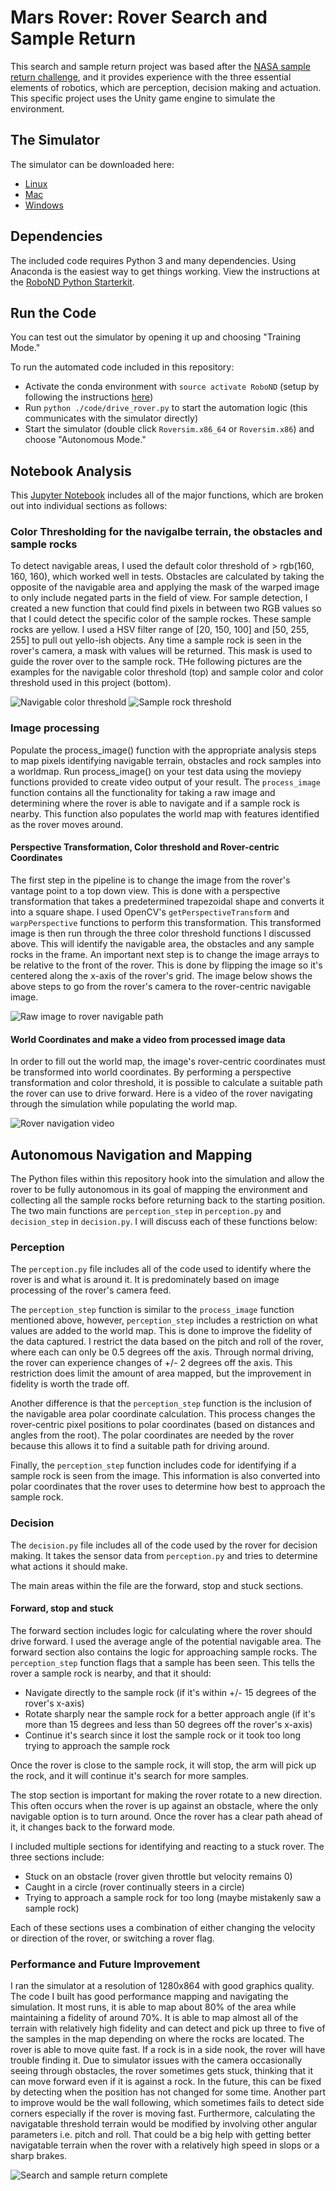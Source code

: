 

# Mars Rover: Rover Search and Sample Return 

This search and sample return project was based after the [NASA sample return challenge](https://www.nasa.gov/directorates/spacetech/centennial_challenges/sample_return_robot/index.html), and it provides experience with the three essential elements of robotics, which are perception, decision making and actuation. This specific project uses the Unity game engine to simulate the environment.

## The Simulator
The simulator can be downloaded here:
* [Linux](https://s3-us-west-1.amazonaws.com/udacity-robotics/Rover+Unity+Sims/Linux_Roversim.zip)
* [Mac](https://s3-us-west-1.amazonaws.com/udacity-robotics/Rover+Unity+Sims/Mac_Roversim.zip)
* [Windows](https://s3-us-west-1.amazonaws.com/udacity-robotics/Rover+Unity+Sims/Windows_Roversim.zip)

## Dependencies
The included code requires Python 3 and many dependencies. Using Anaconda is the easiest way to get things working. View the instructions at the [RoboND Python Starterkit](https://github.com/ryan-keenan/RoboND-Python-Starterkit/blob/master/doc/configure_via_anaconda.md).

## Run the Code
You can test out the simulator by opening it up and choosing "Training Mode."

To run the automated code included in this repository:
* Activate the conda environment with `source activate RoboND` (setup by following the instructions [here](https://github.com/ryan-keenan/RoboND-Python-Starterkit/blob/master/doc/configure_via_anaconda.md))
* Run `python ./code/drive_rover.py` to start the automation logic (this communicates with the simulator directly)
* Start the simulator (double click `Roversim.x86_64` or `Roversim.x86`) and choose "Autonomous Mode."

## Notebook Analysis
This [Jupyter Notebook](./code/Rover_Project_Test_Notebook.ipynb) includes all of the major functions, which are broken out into individual sections as follows:

### Color Thresholding for the navigalbe terrain, the obstacles and sample rocks
To detect navigable areas, I used the default color threshold of > rgb(160, 160, 160), which worked well in tests. Obstacles are calculated by taking the opposite of the navigable area and applying the mask of the warped image to only include negated parts in the field of view.
For sample detection, I created a new function that could find pixels in between two RGB values so that I could detect the specific color of the sample rockes. These sample rocks are yellow. I used a HSV filter range of [20, 150, 100] and [50, 255, 255] to pull out yello-ish objects. Any time a sample rock is seen in the rover's camera, a mask with values will be returned. This mask is used to guide the rover over to the sample rock. THe following pictures are the examples for the navigable color threshold (top) and sample color and color threshold used in this project (bottom).

![Navigable color threshold](misc/nav_threshed.jpg) 
![Sample rock threshold](misc/rok_threshed.jpg)


### Image processing
Populate the process_image() function with the appropriate analysis steps to map pixels identifying navigable terrain, obstacles and rock samples into a worldmap. Run process_image() on your test data using the moviepy functions provided to create video output of your result.
The `process_image` function contains all the functionality for taking a raw image and determining where the rover is able to navigate and if a sample rock is nearby. This function also populates the world map with features identified as the rover moves around.

#### Perspective Transformation, Color threshold and Rover-centric Coordinates
The first step in the pipeline is to change the image from the rover's vantage point to a top down view. This is done with a perspective transformation that takes a predetermined trapezoidal shape and converts it into a square shape. I used OpenCV's `getPerspectiveTransform` and `warpPerspective` functions to perform this transformation.
This transformed image is then run through the three color threshold functions I discussed above. This will identify the navigable area, the obstacles and any sample rocks in the frame.
An important next step is to change the image arrays to be relative to the front of the rover. This is done by flipping the image so it's centered along the x-axis of the rover's grid.
The image below shows the above steps to go from the rover's camera to the rover-centric navigable image.

![Raw image to rover navigable path](misc/analys.jpg)

#### World Coordinates and make a video from processed image data
In order to fill out the world map, the image's rover-centric coordinates must be transformed into world coordinates. By performing a perspective transformation and color threshold, it is possible to calculate a suitable path the rover can use to drive forward. Here is a video of the rover navigating through the simulation while populating the world map.

![Rover navigation video](output/test_mapping.gif)


## Autonomous Navigation and Mapping
The Python files within this repository hook into the simulation and allow the rover to be fully autonomous in its goal of mapping the environment and collecting all the sample rocks before returning back to the starting position. The two main functions are `perception_step` in `perception.py` and `decision_step` in `decision.py`. I will discuss each of these functions below:

### Perception
The `perception.py` file includes all of the code used to identify where the rover is and what is around it. It is predominately based on image processing of the rover's camera feed.

The `perception_step` function is similar to the `process_image` function mentioned above, however, `perception_step` includes a restriction on what values are added to the world map. This is done to improve the fidelity of the data captured. I restrict the data based on the pitch and roll of the rover, where each can only be 0.5 degrees off the axis. Through normal driving, the rover can experience changes of +/- 2 degrees off the axis. This restriction does limit the amount of area mapped, but the improvement in fidelity is worth the trade off.

Another difference is that the `perception_step` function is the inclusion of the navigable area polar coordinate calculation. This process changes the rover-centric pixel positions to polar coordinates (based on distances and angles from the root). The polar coordinates are needed by the rover because this allows it to find a suitable path for driving around.

Finally, the `perception_step` function includes code for identifying if a sample rock is seen from the image. This information is also converted into polar coordinates that the rover uses to determine how best to approach the sample rock.

### Decision
The `decision.py` file includes all of the code used by the rover for decision making. It takes the sensor data from `perception.py` and tries to determine what actions it should make.

The main areas within the file are the forward, stop and stuck sections.

#### Forward, stop and stuck
The forward section includes logic for calculating where the rover should drive forward. I used the average angle of the potential navigable area. 
The forward section also contains the logic for approaching sample rocks. The `perception_step` function flags that a sample has been seen. This tells the rover a sample rock is nearby, and that it should:
* Navigate directly to the sample rock (if it's within +/- 15 degrees of the rover's x-axis)
* Rotate sharply near the sample rock for a better approach angle (if it's more than 15 degrees and less than 50 degrees off the rover's x-axis)
* Continue it's search since it lost the sample rock or it took too long trying to approach the sample rock

Once the rover is close to the sample rock, it will stop, the arm will pick up the rock, and it will continue it's search for more samples.

The stop section is important for making the rover rotate to a new direction. This often occurs when the rover is up against an obstacle, where the only navigable option is to turn around. Once the rover has a clear path ahead of it, it changes back to the forward mode.

I included multiple sections for identifying and reacting to a stuck rover. The three sections include:
* Stuck on an obstacle (rover given throttle but velocity remains 0)
* Caught in a circle (rover continually steers in a circle)
* Trying to approach a sample rock for too long (maybe mistakenly saw a sample rock)

Each of these sections uses a combination of either changing the velocity or direction of the rover, or switching a rover flag.

### Performance and Future Improvement 
I ran the simulator at a resolution of 1280x864 with good graphics quality. The code I built has good performance mapping and navigating the simulation. It most runs, it is able to map about 80% of the area while maintaining a fidelity of around 70%. It is able to map almost all of the terrain with relatively high fidelity and can detect and pick up three to five of the samples in the map depending on where the rocks are located. The rover is able to move quite fast. If a rock is in a side nook, the rover will have trouble finding it.
Due to simulator issues with the camera occasionally seeing through obstacles, the rover sometimes gets stuck, thinking that it can move forward even if it is against a rock. In the future, this can be fixed by detecting when the position has not changed for some time. Another part to improve would be the wall following, which sometimes fails to detect side corners especially if the rover is moving fast. Furthermore, calculating the navigatable threshold terrain would be modified by involving other angular parameters i.e. pitch and roll. That could be a big help with getting better navigatable terrain when the rover with a relatively high speed in slops or a sharp brakes.  

![Search and sample return complete](misc/rover-run.png)
